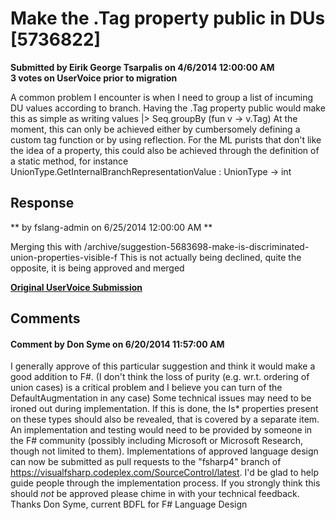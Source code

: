 # Make the .Tag property public in DUs [5736822] #

**Submitted by Eirik George Tsarpalis on 4/6/2014 12:00:00 AM**  
**3 votes on UserVoice prior to migration**  

A common problem I encounter is when I need to group a list of incuming DU values according to branch. Having the .Tag property public would make this as simple as writing
values |> Seq.groupBy (fun v -> v.Tag)
At the moment, this can only be achieved either by cumbersomely defining a custom tag function or by using reflection.
For the ML purists that don't like the idea of a property, this could also be achieved through the definition of a static method, for instance
UnionType.GetInternalBranchRepresentationValue : UnionType -> int



## Response ##
** by fslang-admin on 6/25/2014 12:00:00 AM **

Merging this with /archive/suggestion-5683698-make-is-discriminated-union-properties-visible-f
This is not actually being declined, quite the opposite, it is being approved and merged


**[Original UserVoice Submission](https://fslang.uservoice.com/forums/245727-f-language/suggestions/5736822)**


## Comments ##


#### Comment by Don Syme on 6/20/2014 11:57:00 AM ####
I generally approve of this particular suggestion and think it would make a good addition to F#. (I don't think the loss of purity (e.g. wr.t. ordering of union cases) is a critical problem and I believe you can turn of the DefaultAugmentation in any case)
Some technical issues may need to be ironed out during implementation.
If this is done, the Is* properties present on these types should also be revealed, that is covered by a separate item.
An implementation and testing would need to be provided by someone in the F# community (possibly including Microsoft or Microsoft Research, though not limited to them).
Implementations of approved language design can now be submitted as pull requests to the "fsharp4" branch of https://visualfsharp.codeplex.com/SourceControl/latest.
I'd be glad to help guide people through the implementation process.
If you strongly think this should _not_ be approved please chime in with your technical feedback.
Thanks
Don Syme, current BDFL for F# Language Design

